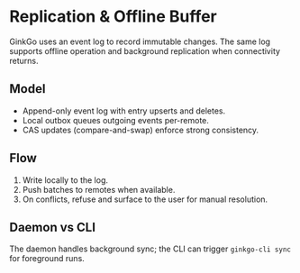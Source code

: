 # Replication & Offline Buffer

GinkGo uses an event log to record immutable changes. The same log supports offline operation and background replication when connectivity returns.

## Model
- Append-only event log with entry upserts and deletes.
- Local outbox queues outgoing events per-remote.
- CAS updates (compare-and-swap) enforce strong consistency.

## Flow
1. Write locally to the log.
2. Push batches to remotes when available.
3. On conflicts, refuse and surface to the user for manual resolution.

## Daemon vs CLI
The daemon handles background sync; the CLI can trigger `ginkgo-cli sync` for foreground runs.
